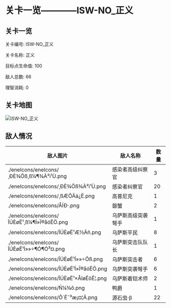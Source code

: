 # 关卡一览————ISW-NO_正义


## 关卡一览

关卡编号: ISW-NO_正义

关卡名称: 正义

目标点生命值: 100

敌人总数: 66

理智消耗: 0


## 关卡地图
![ISW-NO_正义](./oprMap/ISW-NO_正义.png)

## 敌人情况

| 敌人图片 | 敌人名称 | 数量  |
|---------|-----|-----|
| ./eneIcons/eneIcons/¸ÐÈ¾Õß¸ß¼¶¾À²ì¹Ù.png| 感染者高级纠察官  |   3  |
| ./eneIcons/eneIcons/¸ÐÈ¾Õß¾À²ì¹Ù.png| 感染者纠察官  |   20  |
| ./eneIcons/eneIcons/¸ßÆÕÄá¿Ë.png| 高普尼克  |   1  |
| ./eneIcons/eneIcons/ÅÍÐ·.png| 磐蟹  |   2  |
| ./eneIcons/eneIcons/ÎÚÈøË¹¸ß¼¶Í»Ï®åóÊÖ.png| 乌萨斯高级突袭弩手  |   1  |
| ./eneIcons/eneIcons/ÎÚÈøË¹Æ½Ãñ.png| 乌萨斯平民  |   8  |
| ./eneIcons/eneIcons/ÎÚÈøË¹Í»»÷¶Ó¶Ó³¤.png| 乌萨斯突击队队长  |   1  |
| ./eneIcons/eneIcons/ÎÚÈøË¹Í»»÷Õß.png| 乌萨斯突击者  |   6  |
| ./eneIcons/eneIcons/ÎÚÈøË¹Í»Ï®åóÊÖ.png| 乌萨斯突袭弩手  |   6  |
| ./eneIcons/eneIcons/ÎÚÈøË¹×ÅîøÊõÊ¦.png| 乌萨斯着铠术师  |   2  |
| ./eneIcons/eneIcons/Ñ¼¾ô.png| 鸭爵  |   1  |
| ./eneIcons/eneIcons/Ô´Ê¯³æ¡¤¦Â.png| 源石虫·β  |   22  |
